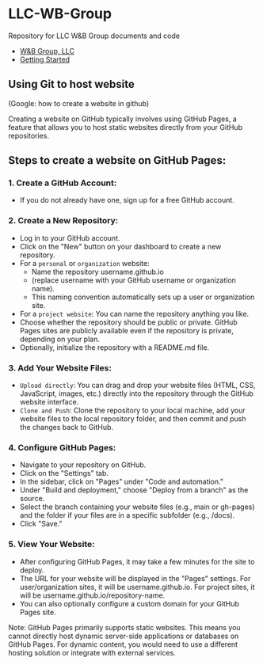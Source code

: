 # LLC-WB-Group
Repository for LLC W&amp;B Group documents and code

- [W&B Group, LLC](pages/index.md)
- [Getting Started](pages/GettingStarted_Rental_LLC.md)


## Using Git to host website
(Google: how to create a website in github)

Creating a website on GitHub typically involves using GitHub Pages, a feature that allows you to host static websites directly from your GitHub repositories.

## Steps to create a website on GitHub Pages:
### 1. Create a GitHub Account:
- If you do not already have one, sign up for a free GitHub account.

### 2. Create a New Repository:
- Log in to your GitHub account.
- Click on the "New" button on your dashboard to create a new repository.
- For a `personal` or `organization` website:
    - Name the repository username.github.io
    - (replace username with your GitHub username or organization name).
    - This naming convention automatically sets up a user or organization site.
- For a `project website`: You can name the repository anything you like.
- Choose whether the repository should be public or private. GitHub Pages sites are publicly available even if the repository is private, depending on your plan. 
- Optionally, initialize the repository with a README.md file.

### 3. Add Your Website Files:
- `Upload directly`: You can drag and drop your website files (HTML, CSS, JavaScript, images, etc.) directly into the repository through the GitHub website interface.
- `Clone and Push`: Clone the repository to your local machine, add your website files to the local repository folder, and then commit and push the changes back to GitHub.

### 4. Configure GitHub Pages:
- Navigate to your repository on GitHub.
- Click on the "Settings" tab.
- In the sidebar, click on "Pages" under "Code and automation."
- Under "Build and deployment," choose "Deploy from a branch" as the source.
- Select the branch containing your website files (e.g., main or gh-pages) and the folder if your files are in a specific subfolder (e.g., /docs).
- Click "Save."

### 5. View Your Website:
- After configuring GitHub Pages, it may take a few minutes for the site to deploy.
- The URL for your website will be displayed in the "Pages" settings. For user/organization sites, it will be username.github.io. For project sites, it will be username.github.io/repository-name.
- You can also optionally configure a custom domain for your GitHub Pages site.

Note: GitHub Pages primarily supports static websites. This means you cannot directly host dynamic server-side applications or databases on GitHub Pages. For dynamic content, you would need to use a different hosting solution or integrate with external services.
